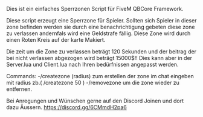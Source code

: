 Dies ist ein einfaches Sperrzonen Script für FiveM QBCore Framework.

Diese script erzeugt eine Sperrzone für Spieler. Sollten sich Spieler in dieser zone befinden werden sie durch eine benachrichtigung gebeten diese zone zu verlassen andernfals wird eine Geldstrafe fällig. Diese Zone wird durch einen Roten Kreis
auf der karte Makiert.

Die zeit um die Zone zu verlassen beträgt 120 Sekunden und der beitrag der bei nicht verlassen abgezogen wird beträgt 15000$!! Dies kann aber in der Server.lua und Client.lua nach Ihren bedürfnissen angepasst werden.



Commands:
-/createzone (radius) zum erstellen der zone im chat eingeben mit radius zb.( /createzone 50 )
-/removezone um die zone wieder zu entfernen.


Bei Anregungen und Wünschen gerne auf den Discord Joinen und dort dazu Äussern.
https://discord.gg/6CMmdH2pa6
